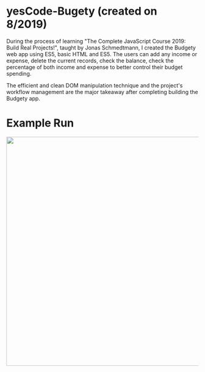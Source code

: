# yesCode-Bugety (created on 8/2019)

During the process of learning "The Complete JavaScript Course 2019: Build Real Projects!", taught by Jonas Schmedtmann, I created the Budgety web app using ES5, basic HTML and ES5. The users can add any income or expense, delete the current records, check the balance, check the percentage of both income and expense to better control their budget spending. 

The efficient and clean DOM manipulation technique and the project's workflow management are the major takeaway after completing building the Budgety app.

# Example Run

<img src="https://github.com/tphuong141607/yesCode-Bugety/blob/master/Budgety.gif" width="600">



